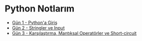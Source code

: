 # Python Notlarım

- [Gün 1 - Python'a Giriş](python-temel/gun1.ipynb)
- [Gün 2 - Stringler ve Input](python-temel/gun2.ipynb)
- [Gün 3 - Karşılaştırma, Mantıksal Operatörler ve Short-circuit](python-temel/gun1.ipynb)


